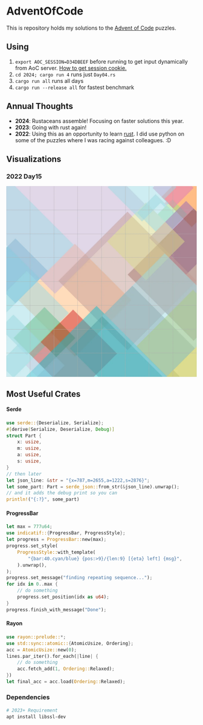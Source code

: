 # AdventOfCode

This is repository holds my solutions to the [Advent of Code](https://adventofcode.com/) puzzles.

## Using

1. `export AOC_SESSION=D34DBEEF` before running to get input dynamically from AoC server. [How to get session cookie.](https://github.com/wimglenn/advent-of-code-wim/issues/1)
2. `cd 2024; cargo run 4` runs just `Day04.rs`
3. `cargo run all` runs all days
4. `cargo run --release all` for fastest benchmark

## Annual Thoughts

* **2024**: Rustaceans assemble! Focusing on faster solutions this year.
* **2023**: Going with rust again!
* **2022**: Using this as an opportunity to learn [rust](https://www.rust-lang.org/). I did use python on some of the puzzles where I was racing against colleagues. :D

## Visualizations

### 2022 Day15
![day15](2022/img/day15.webp)

## Most Useful Crates

#### Serde

```rust
use serde::{Deserialize, Serialize};
#[derive(Serialize, Deserialize, Debug)]
struct Part {
    x: usize,
    m: usize,
    a: usize,
    s: usize,
}
// then later
let json_line: &str = "{x=787,m=2655,a=1222,s=2876}";
let some_part: Part = serde_json::from_str(&json_line).unwrap();
// and it adds the debug print so you can
println!("{:?}", some_part)
```

#### ProgressBar

```rust
let max = 777u64;
use indicatif::{ProgressBar, ProgressStyle};
let progress = ProgressBar::new(max);
progress.set_style(
    ProgressStyle::with_template(
        "{bar:40.cyan/blue} {pos:>9}/{len:9} [{eta} left] {msg}",
    ).unwrap(),
);
progress.set_message("finding repeating sequence...");
for idx in 0..max {
    // do something
    progress.set_position(idx as u64);
}
progress.finish_with_message("Done");
```

#### Rayon

```rust
use rayon::prelude::*;
use std::sync::atomic::{AtomicUsize, Ordering};
acc = AtomicUsize::new(0);
lines.par_iter().for_each(|line| {
    // do something
    acc.fetch_add(1, Ordering::Relaxed);
})
let final_acc = acc.load(Ordering::Relaxed);
```

### Dependencies

```bash
# 2023+ Requirement
apt install libssl-dev
```

